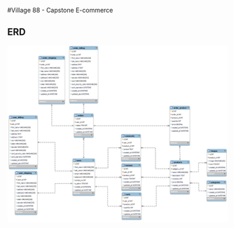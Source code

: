 #Village 88 - Capstone E-commerce

## ERD
![This is the ERD of the e-commerce project](/assets/erd.png "E-commerce ERD")